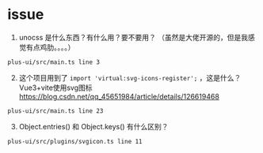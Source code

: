 # issue
1. unocss 是什么东西？有什么用？要不要用？
（虽然是大佬开源的，但是我感觉有点鸡肋。。。。）

```
plus-ui/src/main.ts line 3
```

2. 这个项目用到了 `import 'virtual:svg-icons-register';` ，这是什么？
Vue3+vite使用svg图标
https://blog.csdn.net/qq_45651984/article/details/126619468

```
plus-ui/src/main.ts line 23
```

3. Object.entries() 和 Object.keys() 有什么区别？

```
plus-ui/src/plugins/svgicon.ts line 11
```